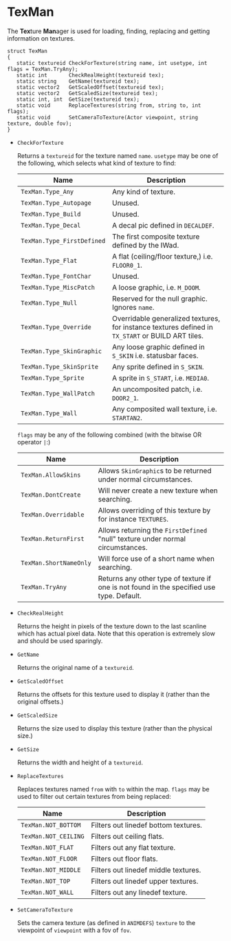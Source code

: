 # TexMan

The **Tex**ture **Man**ager is used for loading, finding, replacing and getting information on textures.

```
struct TexMan
{
   static textureid CheckForTexture(string name, int usetype, int flags = TexMan.TryAny);
   static int       CheckRealHeight(textureid tex);
   static string    GetName(textureid tex);
   static vector2   GetScaledOffset(textureid tex);
   static vector2   GetScaledSize(textureid tex);
   static int, int  GetSize(textureid tex);
   static void      ReplaceTextures(string from, string to, int flags);
   static void      SetCameraToTexture(Actor viewpoint, string texture, double fov);
}
```

- `CheckForTexture`

   Returns a `textureid` for the texture named `name`. `usetype` may be one of the following, which selects what kind of texture to find:

   | Name                       | Description                                                                                       |
   | ----                       | -----------                                                                                       |
   | `TexMan.Type_Any`          | Any kind of texture.                                                                              |
   | `TexMan.Type_Autopage`     | Unused.                                                                                           |
   | `TexMan.Type_Build`        | Unused.                                                                                           |
   | `TexMan.Type_Decal`        | A decal pic defined in `DECALDEF`.                                                                |
   | `TexMan.Type_FirstDefined` | The first composite texture defined by the IWad.                                                  |
   | `TexMan.Type_Flat`         | A flat (ceiling/floor texture,) i.e. `FLOOR0_1`.                                                  |
   | `TexMan.Type_FontChar`     | Unused.                                                                                           |
   | `TexMan.Type_MiscPatch`    | A loose graphic, i.e. `M_DOOM`.                                                                   |
   | `TexMan.Type_Null`         | Reserved for the null graphic. Ignores `name`.                                                    |
   | `TexMan.Type_Override`     | Overridable generalized textures, for instance textures defined in `TX_START` or BUILD ART tiles. |
   | `TexMan.Type_SkinGraphic`  | Any loose graphic defined in `S_SKIN` i.e. statusbar faces.                                       |
   | `TexMan.Type_SkinSprite`   | Any sprite defined in `S_SKIN`.                                                                   |
   | `TexMan.Type_Sprite`       | A sprite in `S_START`, i.e. `MEDIA0`.                                                             |
   | `TexMan.Type_WallPatch`    | An uncomposited patch, i.e. `DOOR2_1`.                                                            |
   | `TexMan.Type_Wall`         | Any composited wall texture, i.e. `STARTAN2`.                                                     |

   `flags` may be any of the following combined (with the bitwise OR operator `|`:)

   | Name                   | Description                                                                               |
   | ----                   | -----------                                                                               |
   | `TexMan.AllowSkins`    | Allows `SkinGraphic`s to be returned under normal circumstances.                          |
   | `TexMan.DontCreate`    | Will never create a new texture when searching.                                           |
   | `TexMan.Overridable`   | Allows overriding of this texture by for instance `TEXTURES`.                             |
   | `TexMan.ReturnFirst`   | Allows returning the `FirstDefined` "null" texture under normal circumstances.            |
   | `TexMan.ShortNameOnly` | Will force use of a short name when searching.                                            |
   | `TexMan.TryAny`        | Returns any other type of texture if one is not found in the specified use type. Default. |

- `CheckRealHeight`

   Returns the height in pixels of the texture down to the last scanline which has actual pixel data. Note that this operation is extremely slow and should be used sparingly.

- `GetName`

   Returns the original name of a `textureid`.

- `GetScaledOffset`

   Returns the offsets for this texture used to display it (rather than the original offsets.)

- `GetScaledSize`

   Returns the size used to display this texture (rather than the physical size.)

- `GetSize`

   Returns the width and height of a `textureid`.

- `ReplaceTextures`

   Replaces textures named `from` with `to` within the map. `flags` may be used to filter out certain textures from being replaced:

   | Name                 | Description                          |
   | ----                 | -----------                          |
   | `TexMan.NOT_BOTTOM`  | Filters out linedef bottom textures. |
   | `TexMan.NOT_CEILING` | Filters out ceiling flats.           |
   | `TexMan.NOT_FLAT`    | Filters out any flat texture.        |
   | `TexMan.NOT_FLOOR`   | Filters out floor flats.             |
   | `TexMan.NOT_MIDDLE`  | Filters out linedef middle textures. |
   | `TexMan.NOT_TOP`     | Filters out linedef upper textures.  |
   | `TexMan.NOT_WALL`    | Filters out any linedef texture.     |

- `SetCameraToTexture`

   Sets the camera texture (as defined in `ANIMDEFS`) `texture` to the viewpoint of `viewpoint` with a fov of `fov`.

<!-- EOF -->
